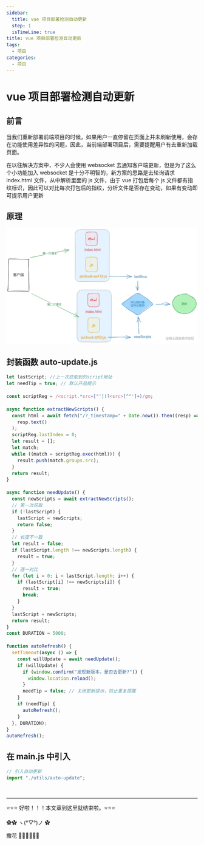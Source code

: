 ```yaml
---
sidebar:
  title: vue 项目部署检测自动更新
  step: 1
  isTimeLine: true
title: vue 项目部署检测自动更新
tags:
  - 项目
categories:
  - 项目
---
```


# vue 项目部署检测自动更新

## 前言

当我们重新部署前端项目的时候，如果用户一直停留在页面上并未刷新使用，会存在功能使用差异性的问题，因此，当前端部署项目后，需要提醒用户有去重新加载页面。

在以往解决方案中，不少人会使用 websocket 去通知客户端更新，但是为了这么个小功能加入 websocket 是十分不明智的，新方案的思路是去轮询请求 index.html 文件，从中解析里面的 js 文件，由于 vue 打包后每个 js 文件都有指纹标识，因此可以对比每次打包后的指纹，分析文件是否存在变动，如果有变动即可提示用户更新

## 原理

<img src="./assets/auto-update.webp" alt="auto-update"/>

## 封装函数 auto-update.js

```js
let lastScript; //上一次获取到的script地址
let needTip = true; // 默认开启提示

const scriptReg = /<script.*src=["'](?<src>[^"']+)/gm;

async function extractNewScripts() {
  const html = await fetch("/?_timestamp=" + Date.now()).then((resp) =>
    resp.text()
  );
  scriptReg.lastIndex = 0;
  let result = [];
  let match;
  while ((match = scriptReg.exec(html))) {
    result.push(match.groups.src);
  }
  return result;
}

async function needUpdate() {
  const newScripts = await extractNewScripts();
  // 第一次获取
  if (!lastScript) {
    lastScript = newScripts;
    return false;
  }
  // 长度不一致
  let result = false;
  if (lastScript.length !== newScripts.length) {
    result = true;
  }
  // 逐一对比
  for (let i = 0; i < lastScript.length; i++) {
    if (lastScript[i] !== newScripts[i]) {
      result = true;
      break;
    }
  }
  lastScript = newScripts;
  return result;
}
const DURATION = 5000;

function autoRefresh() {
  setTimeout(async () => {
    const willUpdate = await needUpdate();
    if (willUpdate) {
      if (window.confirm("发现新版本，是否去更新?")) {
        window.location.reload();
      }
      needTip = false; // 关闭更新提示，防止重复提醒
    }
    if (needTip) {
      autoRefresh();
    }
  }, DURATION);
}
autoRefresh();
```

## 在 main.js 中引入

```js
// 引入自动更新
import "./utils/auto-update";
```

<br/>
<hr />

⭐️⭐️⭐️ 好啦！！！本文章到这里就结束啦。⭐️⭐️⭐️

✿✿ ヽ(°▽°)ノ ✿

撒花 🌸🌸🌸🌸🌸🌸
